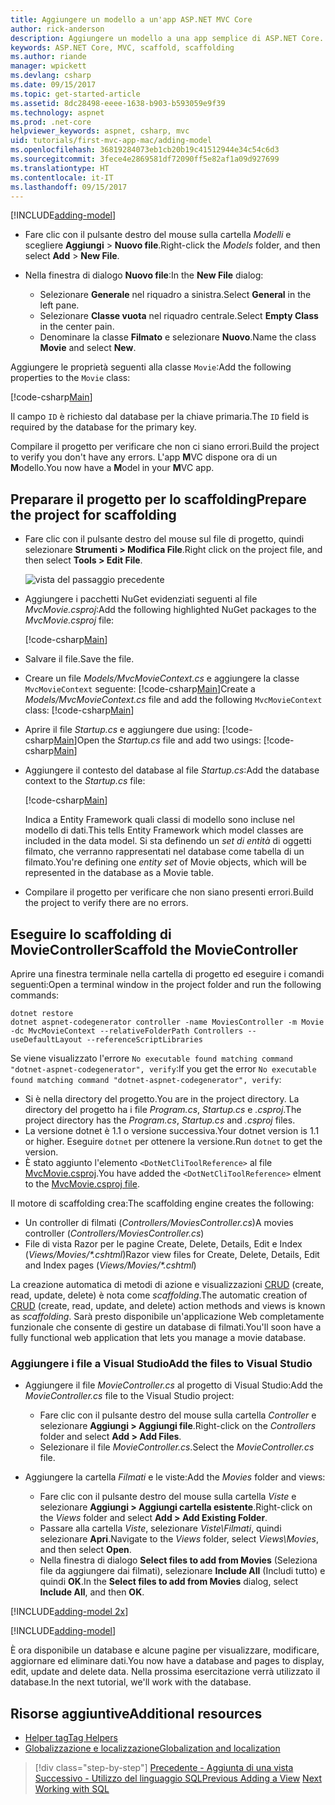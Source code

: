 ```yaml
---
title: Aggiungere un modello a un'app ASP.NET MVC Core
author: rick-anderson
description: Aggiungere un modello a una app semplice di ASP.NET Core.
keywords: ASP.NET Core, MVC, scaffold, scaffolding
ms.author: riande
manager: wpickett
ms.devlang: csharp
ms.date: 09/15/2017
ms.topic: get-started-article
ms.assetid: 8dc28498-eeee-1638-b903-b593059e9f39
ms.technology: aspnet
ms.prod: .net-core
helpviewer_keywords: aspnet, csharp, mvc
uid: tutorials/first-mvc-app-mac/adding-model
ms.openlocfilehash: 36819284073eb1cb20b19c41512944e34c54c6d3
ms.sourcegitcommit: 3fece4e2869581df72090ff5e82af1a09d927699
ms.translationtype: HT
ms.contentlocale: it-IT
ms.lasthandoff: 09/15/2017
---
```

[!INCLUDE[adding-model](../../includes/mvc-intro/adding-model1.md)]

* <span data-ttu-id="0f9b8-104">Fare clic con il pulsante destro del mouse sulla cartella *Modelli* e scegliere **Aggiungi** > **Nuovo file**.</span><span class="sxs-lookup"><span data-stu-id="0f9b8-104">Right-click the *Models* folder, and then select **Add** > **New File**.</span></span> 
* <span data-ttu-id="0f9b8-105">Nella finestra di dialogo **Nuovo file**:</span><span class="sxs-lookup"><span data-stu-id="0f9b8-105">In the **New File** dialog:</span></span>

  * <span data-ttu-id="0f9b8-106">Selezionare **Generale** nel riquadro a sinistra.</span><span class="sxs-lookup"><span data-stu-id="0f9b8-106">Select **General** in the left pane.</span></span>
  * <span data-ttu-id="0f9b8-107">Selezionare **Classe vuota** nel riquadro centrale.</span><span class="sxs-lookup"><span data-stu-id="0f9b8-107">Select **Empty Class** in the center pain.</span></span>
  * <span data-ttu-id="0f9b8-108">Denominare la classe **Filmato** e selezionare **Nuovo**.</span><span class="sxs-lookup"><span data-stu-id="0f9b8-108">Name the class **Movie** and select **New**.</span></span>

<span data-ttu-id="0f9b8-109">Aggiungere le proprietà seguenti alla classe `Movie`:</span><span class="sxs-lookup"><span data-stu-id="0f9b8-109">Add the following properties to the `Movie` class:</span></span>

[!code-csharp[Main](../../tutorials/first-mvc-app/start-mvc/sample/MvcMovie/Models/MovieNoEF.cs?name=snippet_1)]

<span data-ttu-id="0f9b8-110">Il campo `ID` è richiesto dal database per la chiave primaria.</span><span class="sxs-lookup"><span data-stu-id="0f9b8-110">The `ID` field is required by the database for the primary key.</span></span>

<span data-ttu-id="0f9b8-111">Compilare il progetto per verificare che non ci siano errori.</span><span class="sxs-lookup"><span data-stu-id="0f9b8-111">Build the project to verify you don't have any errors.</span></span> <span data-ttu-id="0f9b8-112">L'app **M**VC dispone ora di un **M**odello.</span><span class="sxs-lookup"><span data-stu-id="0f9b8-112">You now have a **M**odel in your **M**VC app.</span></span>

## <a name="prepare-the-project-for-scaffolding"></a><span data-ttu-id="0f9b8-113">Preparare il progetto per lo scaffolding</span><span class="sxs-lookup"><span data-stu-id="0f9b8-113">Prepare the project for scaffolding</span></span>

- <span data-ttu-id="0f9b8-114">Fare clic con il pulsante destro del mouse sul file di progetto, quindi selezionare **Strumenti > Modifica File**.</span><span class="sxs-lookup"><span data-stu-id="0f9b8-114">Right click on the project file, and then select **Tools > Edit File**.</span></span>

  ![vista del passaggio precedente](adding-model/_static/1.png)

- <span data-ttu-id="0f9b8-116">Aggiungere i pacchetti NuGet evidenziati seguenti al file *MvcMovie.csproj*:</span><span class="sxs-lookup"><span data-stu-id="0f9b8-116">Add the following highlighted NuGet packages to the *MvcMovie.csproj* file:</span></span>
             
  [!code-csharp[Main](../first-mvc-app-xplat/start-mvc/sample/MvcMovie/MvcMovie.csproj?highlight=7,10)]

- <span data-ttu-id="0f9b8-117">Salvare il file.</span><span class="sxs-lookup"><span data-stu-id="0f9b8-117">Save the file.</span></span>

- <span data-ttu-id="0f9b8-118">Creare un file *Models/MvcMovieContext.cs* e aggiungere la classe `MvcMovieContext` seguente: [!code-csharp[Main](../../tutorials/first-mvc-app-xplat/start-mvc/sample/MvcMovie/Models/MvcMovieContext.cs)]</span><span class="sxs-lookup"><span data-stu-id="0f9b8-118">Create a *Models/MvcMovieContext.cs* file and add the following `MvcMovieContext` class:  [!code-csharp[Main](../../tutorials/first-mvc-app-xplat/start-mvc/sample/MvcMovie/Models/MvcMovieContext.cs)]</span></span>
   
- <span data-ttu-id="0f9b8-119">Aprire il file *Startup.cs* e aggiungere due using: [!code-csharp[Main](../../tutorials/first-mvc-app-xplat/start-mvc/sample/MvcMovie/Startup.cs?name=snippet1&highlight=1,2)]</span><span class="sxs-lookup"><span data-stu-id="0f9b8-119">Open the *Startup.cs* file and add two usings:  [!code-csharp[Main](../../tutorials/first-mvc-app-xplat/start-mvc/sample/MvcMovie/Startup.cs?name=snippet1&highlight=1,2)]</span></span>

- <span data-ttu-id="0f9b8-120">Aggiungere il contesto del database al file *Startup.cs*:</span><span class="sxs-lookup"><span data-stu-id="0f9b8-120">Add the database context to the *Startup.cs* file:</span></span>

   [!code-csharp[Main](../../tutorials/first-mvc-app-xplat/start-mvc/sample/MvcMovie/Startup.cs?name=snippet2&highlight=6-7)]

  <span data-ttu-id="0f9b8-121">Indica a Entity Framework quali classi di modello sono incluse nel modello di dati.</span><span class="sxs-lookup"><span data-stu-id="0f9b8-121">This tells Entity Framework which model classes are included in the data model.</span></span> <span data-ttu-id="0f9b8-122">Si sta definendo un *set di entità* di oggetti filmato, che verranno rappresentati nel database come tabella di un filmato.</span><span class="sxs-lookup"><span data-stu-id="0f9b8-122">You're defining one *entity set* of Movie objects, which will be represented in the database as a Movie table.</span></span>

- <span data-ttu-id="0f9b8-123">Compilare il progetto per verificare che non siano presenti errori.</span><span class="sxs-lookup"><span data-stu-id="0f9b8-123">Build the project to verify there are no errors.</span></span>

## <a name="scaffold-the-moviecontroller"></a><span data-ttu-id="0f9b8-124">Eseguire lo scaffolding di MovieController</span><span class="sxs-lookup"><span data-stu-id="0f9b8-124">Scaffold the MovieController</span></span>

<span data-ttu-id="0f9b8-125">Aprire una finestra terminale nella cartella di progetto ed eseguire i comandi seguenti:</span><span class="sxs-lookup"><span data-stu-id="0f9b8-125">Open a terminal window in the project folder and run the following commands:</span></span>

```
dotnet restore
dotnet aspnet-codegenerator controller -name MoviesController -m Movie -dc MvcMovieContext --relativeFolderPath Controllers --useDefaultLayout --referenceScriptLibraries 
```
<span data-ttu-id="0f9b8-126">Se viene visualizzato l'errore `No executable found matching command "dotnet-aspnet-codegenerator", verify`:</span><span class="sxs-lookup"><span data-stu-id="0f9b8-126">If you get the error `No executable found matching command "dotnet-aspnet-codegenerator", verify`:</span></span>

 * <span data-ttu-id="0f9b8-127">Si è nella directory del progetto.</span><span class="sxs-lookup"><span data-stu-id="0f9b8-127">You are in the project directory.</span></span> <span data-ttu-id="0f9b8-128">La directory del progetto ha i file *Program.cs*, *Startup.cs* e *.csproj*.</span><span class="sxs-lookup"><span data-stu-id="0f9b8-128">The project directory has the *Program.cs*, *Startup.cs* and *.csproj* files.</span></span>
 * <span data-ttu-id="0f9b8-129">La versione dotnet è 1.1 o versione successiva.</span><span class="sxs-lookup"><span data-stu-id="0f9b8-129">Your dotnet version is 1.1 or higher.</span></span> <span data-ttu-id="0f9b8-130">Eseguire `dotnet` per ottenere la versione.</span><span class="sxs-lookup"><span data-stu-id="0f9b8-130">Run `dotnet` to get the version.</span></span>
 * <span data-ttu-id="0f9b8-131">È stato aggiunto l'elemento `<DotNetCliToolReference>` al file [MvcMovie.csproj](#prepare-the-project-for-scaffolding).</span><span class="sxs-lookup"><span data-stu-id="0f9b8-131">You have added the `<DotNetCliToolReference>` elment to the [MvcMovie.csproj file](#prepare-the-project-for-scaffolding).</span></span>
 
<!--
> [!NOTE]
> If you get an error when the scaffolding command runs, see [issue 444 in the scaffolding repository](https://github.com/aspnet/scaffolding/issues/444) for a workaround.
-->

<span data-ttu-id="0f9b8-132">Il motore di scaffolding crea:</span><span class="sxs-lookup"><span data-stu-id="0f9b8-132">The scaffolding engine creates the following:</span></span>

* <span data-ttu-id="0f9b8-133">Un controller di filmati (*Controllers/MoviesController.cs*)</span><span class="sxs-lookup"><span data-stu-id="0f9b8-133">A movies controller (*Controllers/MoviesController.cs*)</span></span>
* <span data-ttu-id="0f9b8-134">File di vista Razor per le pagine Create, Delete, Details, Edit e Index (*Views/Movies/\*.cshtml*)</span><span class="sxs-lookup"><span data-stu-id="0f9b8-134">Razor view files for Create, Delete, Details, Edit and Index pages (*Views/Movies/\*.cshtml*)</span></span>

<span data-ttu-id="0f9b8-135">La creazione automatica di metodi di azione e visualizzazioni [CRUD](https://wikipedia.org/wiki/Create,_read,_update_and_delete) (create, read, update, delete) è nota come *scaffolding*.</span><span class="sxs-lookup"><span data-stu-id="0f9b8-135">The automatic creation of [CRUD](https://wikipedia.org/wiki/Create,_read,_update_and_delete) (create, read, update, and delete) action methods and views is known as *scaffolding*.</span></span> <span data-ttu-id="0f9b8-136">Sarà presto disponibile un'applicazione Web completamente funzionale che consente di gestire un database di filmati.</span><span class="sxs-lookup"><span data-stu-id="0f9b8-136">You'll soon have a fully functional web application that lets you manage a movie database.</span></span>

### <a name="add-the-files-to-visual-studio"></a><span data-ttu-id="0f9b8-137">Aggiungere i file a Visual Studio</span><span class="sxs-lookup"><span data-stu-id="0f9b8-137">Add the files to Visual Studio</span></span>

* <span data-ttu-id="0f9b8-138">Aggiungere il file *MovieController.cs* al progetto di Visual Studio:</span><span class="sxs-lookup"><span data-stu-id="0f9b8-138">Add the *MovieController.cs* file to the Visual Studio project:</span></span>

  * <span data-ttu-id="0f9b8-139">Fare clic con il pulsante destro del mouse sulla cartella *Controller* e selezionare **Aggiungi > Aggiungi file**.</span><span class="sxs-lookup"><span data-stu-id="0f9b8-139">Right-click on the *Controllers* folder and select **Add > Add Files**.</span></span>
  * <span data-ttu-id="0f9b8-140">Selezionare il file *MovieController.cs*.</span><span class="sxs-lookup"><span data-stu-id="0f9b8-140">Select the *MovieController.cs* file.</span></span>

* <span data-ttu-id="0f9b8-141">Aggiungere la cartella *Filmati* e le viste:</span><span class="sxs-lookup"><span data-stu-id="0f9b8-141">Add the *Movies* folder and views:</span></span>

  * <span data-ttu-id="0f9b8-142">Fare clic con il pulsante destro del mouse sulla cartella *Viste* e selezionare **Aggiungi > Aggiungi cartella esistente**.</span><span class="sxs-lookup"><span data-stu-id="0f9b8-142">Right-click on the *Views* folder and select **Add > Add Existing Folder**.</span></span>
  * <span data-ttu-id="0f9b8-143">Passare alla cartella *Viste*, selezionare *Viste\Filmati*, quindi selezionare **Apri**.</span><span class="sxs-lookup"><span data-stu-id="0f9b8-143">Navigate to the *Views* folder, select *Views\Movies*, and then select **Open**.</span></span>
  * <span data-ttu-id="0f9b8-144">Nella finestra di dialogo **Select files to add from Movies** (Seleziona file da aggiungere dai filmati), selezionare **Include All** (Includi tutto) e quindi **OK**.</span><span class="sxs-lookup"><span data-stu-id="0f9b8-144">In the **Select files to add from Movies** dialog, select **Include All**, and then **OK**.</span></span>

[!INCLUDE[adding-model 2x](../../includes/mvc-intro/adding-model2xp.md)]

[!INCLUDE[adding-model](../../includes/mvc-intro/adding-model3.md)]

<span data-ttu-id="0f9b8-145">È ora disponibile un database e alcune pagine per visualizzare, modificare, aggiornare ed eliminare dati.</span><span class="sxs-lookup"><span data-stu-id="0f9b8-145">You now have a database and pages to display, edit, update and delete data.</span></span> <span data-ttu-id="0f9b8-146">Nella prossima esercitazione verrà utilizzato il database.</span><span class="sxs-lookup"><span data-stu-id="0f9b8-146">In the next tutorial, we'll work with the database.</span></span>

## <a name="additional-resources"></a><span data-ttu-id="0f9b8-147">Risorse aggiuntive</span><span class="sxs-lookup"><span data-stu-id="0f9b8-147">Additional resources</span></span>

* [<span data-ttu-id="0f9b8-148">Helper tag</span><span class="sxs-lookup"><span data-stu-id="0f9b8-148">Tag Helpers</span></span>](xref:mvc/views/tag-helpers/intro)
* [<span data-ttu-id="0f9b8-149">Globalizzazione e localizzazione</span><span class="sxs-lookup"><span data-stu-id="0f9b8-149">Globalization and localization</span></span>](xref:fundamentals/localization)

>[!div class="step-by-step"]
<span data-ttu-id="0f9b8-150">[Precedente - Aggiunta di una vista](adding-view.md)
[Successivo - Utilizzo del linguaggio SQL](working-with-sql.md)</span><span class="sxs-lookup"><span data-stu-id="0f9b8-150">[Previous Adding a View](adding-view.md)
[Next Working with SQL](working-with-sql.md)</span></span>  
